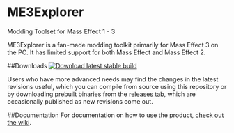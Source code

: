 # ME3Explorer
Modding Toolset for Mass Effect 1 - 3

ME3Explorer is a fan-made modding toolkit primarily for Mass Effect 3 on the PC. It has limited support for both Mass Effect and Mass Effect 2.

##Downloads
[![Download latest stable build](https://raw.github.com/me3explorer/me3explorer/resources/downloadbutton.png)](https://github.com/ME3Explorer/ME3Explorer/releases/tag/r653)

Users who have more advanced needs may find the changes in the latest revisions useful, which you can compile from source using this repository or by downloading prebuilt binaries from the [releases tab](https://github.com/ME3Explorer/ME3Explorer/releases), which are occasionally published as new revisions come out.

##Documentation
For documentation on how to use the product, [check out the wiki](http://me3explorer.wikia.com).
